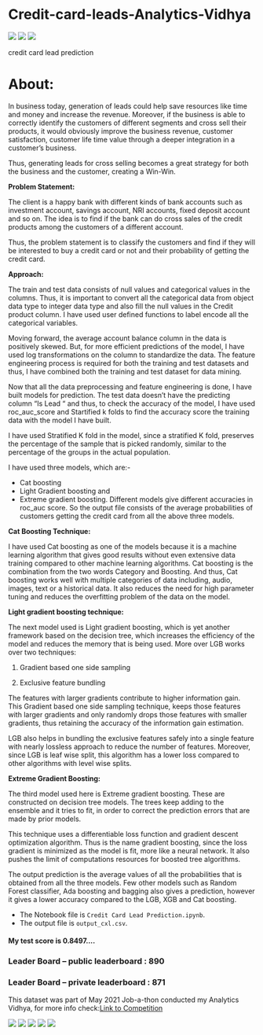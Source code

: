 # Credit-card-leads-Analytics-Vidhya
<img src="https://img.shields.io/badge/Made%20with-Jupyter-orange?style=for-the-badge&logo=Jupyter">
<img src="http://ForTheBadge.com/images/badges/made-with-python.svg"/>
<img src="http://ForTheBadge.com/images/badges/built-with-love.svg"/>

credit card lead prediction

# About:

In business today, generation of leads could help save resources like time and money and increase the revenue. Moreover, if the business is able to correctly identify the customers of different segments and cross sell their products, it would obviously improve the business revenue, customer satisfaction, customer life time value through a deeper integration in a customer’s business. 

Thus, generating leads for cross selling becomes a great strategy for both the business and the customer, creating a Win-Win. 

**Problem Statement:**

The client is a happy bank with different kinds of bank accounts such as investment account, savings account, NRI accounts, fixed deposit account and so on. The idea is to find if the bank can do cross sales of the credit products among the customers of a different account. 

Thus, the problem statement is to classify the customers and find if they will be interested to buy a credit card or not and their probability of getting the credit card.

**Approach:**

The train and test data consists of null values and categorical values in the columns. Thus, it is important to convert all the categorical data from object data type to integer data type and also fill the null values in the Credit product column. I have used user defined functions to label encode all the categorical variables. 

Moving forward, the average account balance column in the data is positively skewed. But, for more efficient predictions of the model, I have used log transformations on the column to standardize the data.  The feature engineering process is required for both the training and test datasets and thus, I have combined both the training and test dataset for data mining. 

Now that all the data preprocessing and feature engineering is done, I have built models for prediction. The test data doesn’t have the predicting column “Is Lead “ and thus, to check the accuracy of the model, I have used roc_auc_score and Startified k folds to find the accuracy score the training data with the model I have built. 

I have used Stratified K fold in the model, since a stratified K fold, preserves the percentage of the sample that is picked randomly, similar to the percentage of the groups in the actual population. 

I have used three models, which are:-
*	Cat boosting
*	Light Gradient boosting and 
*	Extreme gradient boosting. 
Different models give different accuracies in roc_auc score. So the output file consists of the average probabilities of customers getting the credit card from all the above three models.

**Cat Boosting Technique:**

I have used Cat boosting as one of the models because it is a machine learning algorithm that gives good results without even extensive data training compared to other machine learning algorithms. Cat boosting is the combination from the two words Category and Boosting. And thus, Cat boosting works well with multiple categories of data including, audio, images, text or a historical data. It also reduces the need for high parameter tuning and reduces the overfitting problem of the data on the model.

**Light gradient boosting technique:**

The next model used is Light gradient boosting, which is yet another framework based on the decision tree, which increases the efficiency of the model and reduces the memory that is being used. More over LGB works over two techniques:

1. Gradient based one side sampling

2. Exclusive feature bundling

The features with larger gradients contribute to higher information gain. This Gradient based one side sampling technique, keeps those features with larger gradients and only randomly drops those features with smaller gradients, thus retaining the accuracy of the information gain estimation.

LGB also helps in bundling the exclusive features safely into a single feature with nearly lossless approach to reduce the number of features. Moreover, since LGB is leaf wise split, this algorithm has a lower loss compared to other algorithms with level wise splits.

**Extreme Gradient Boosting:**

The third model used here is Extreme gradient boosting. These are constructed on decision tree models. The trees keep adding to the ensemble and it tries to fit, in order to correct the prediction errors that are made by prior models. 

This technique uses a differentiable loss function and gradient descent optimization algorithm. Thus is the name gradient boosting, since the loss gradient is minimized as the model is fit, more like a neural network. It also pushes the limit of computations resources for boosted tree algorithms. 

The output prediction is the average values of all the probabilities that is obtained from all the three models.  Few other models such as Random Forest classifier, Ada boosting and bagging also gives a prediction, however it gives a lower accuracy compared to the LGB, XGB and Cat boosting. 

- The Notebook file is `Credit Card Lead Prediction.ipynb`.
- The output file is `output_cxl.csv`.


#### My test score is 0.8497....

### Leader Board – public leaderboard : 890

### Leader Board – private leaderboard : 871


This dataset was part of May 2021 Job-a-thon conducted my Analytics Vidhya, for more info check:[Link to Competition](https://datahack.analyticsvidhya.com/contest/job-a-thon-2/)

<img src="https://img.shields.io/github/downloads/developedbysm/AV-Jobathon-May-21/total.svg"/>
<img src="https://img.shields.io/github/stars/developedbysm/AV-Jobathon-May-21.svg"/>
<img src="https://img.shields.io/github/watchers/developedbysm/AV-Jobathon-May-21.svg"/>
<img src="https://img.shields.io/github/forks/developedbysm/AV-Jobathon-May-21.svg"/>
<img src="https://img.shields.io/github/followers/developedbysm.svg?style=social&label=Follow&maxAge=2592000"/>
